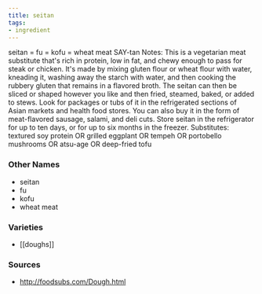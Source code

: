 ```yaml
---
title: seitan
tags:
- ingredient
---
```

seitan = fu = kofu = wheat meat SAY-tan Notes: This is a vegetarian meat substitute that's rich in protein, low in fat, and chewy enough to pass for steak or chicken. It's made by mixing gluten flour or wheat flour with water, kneading it, washing away the starch with water, and then cooking the rubbery gluten that remains in a flavored broth. The seitan can then be sliced or shaped however you like and then fried, steamed, baked, or added to stews. Look for packages or tubs of it in the refrigerated sections of Asian markets and health food stores. You can also buy it in the form of meat-flavored sausage, salami, and deli cuts. Store seitan in the refrigerator for up to ten days, or for up to six months in the freezer. Substitutes: textured soy protein OR grilled eggplant OR tempeh OR portobello mushrooms OR atsu-age OR deep-fried tofu

### Other Names

* seitan
* fu
* kofu
* wheat meat

### Varieties

* [[doughs]]

### Sources
* http://foodsubs.com/Dough.html
